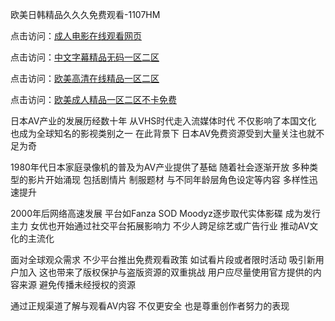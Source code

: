 欧美日韩精品久久久免费观看-1107HM

点击访问：<a href="https://heiliaozj3tjd.pages.dev">成人电影在线观看网页</a>

点击访问：<a href="https://heiliaoe8ajia.pages.dev">中文字幕精品无码一区二区</a>

点击访问：<a href="https://heiliaowzu4ur.pages.dev">欧美高清在线精品一区二区</a>

点击访问：<a href="https://heiliaozj3tjd.pages.dev">欧美成人精品一区二区不卡免费</a>

日本AV产业的发展历经数十年 从VHS时代走入流媒体时代 不仅影响了本国文化 也成为全球知名的影视类别之一 在此背景下 日本AV免费资源受到大量关注也就不足为奇

1980年代日本家庭录像机的普及为AV产业提供了基础 随着社会逐渐开放 多种类型的影片开始涌现 包括剧情片 制服题材 与不同年龄层角色设定等内容 多样性迅速提升

2000年后网络高速发展 平台如Fanza SOD Moodyz逐步取代实体影碟 成为发行主力 女优也开始通过社交平台拓展影响力 不少人跨足综艺或广告行业 推动AV文化的主流化

面对全球观众需求 不少平台推出免费观看政策 如试看片段或者限时活动 吸引新用户加入 这也带来了版权保护与盗版资源的双重挑战 用户应尽量使用官方提供的内容来源 避免传播未经授权的资源

通过正规渠道了解与观看AV内容 不仅更安全 也是尊重创作者努力的表现


<span style="display:none;">[Canonical link]( )</span>
